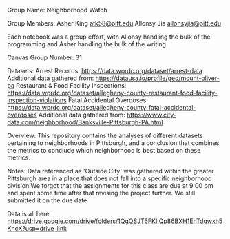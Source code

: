 Group Name: Neighborhood Watch

Group Members:
	Asher King	atk58@pitt.edu
	Allonsy Jia	allonsyjia@pitt.edu

Each notebook was a group effort, with Allonsy handling the bulk of the programming and Asher handling the bulk of the writing

Canvas Group Number: 31

Datasets:
	Arrest Records: https://data.wprdc.org/dataset/arrest-data
		Additional data gathered from: https://datausa.io/profile/geo/mount-oliver-pa
	Restaurant & Food Facility Inspections: https://data.wprdc.org/dataset/allegheny-county-restaurant-food-facility-inspection-violations
	Fatal Accidental Overdoses: https://data.wprdc.org/dataset/allegheny-county-fatal-accidental-overdoses
		Additional data gathered from: https://www.city-data.com/neighborhood/Banksville-Pittsburgh-PA.html

Overview: This repository contains the analyses of different datasets pertaining to neighborhoods in Pittsburgh, and a conclusion that combines the metrics to conclude which
neighborhood is best based on these metrics.

Notes:
	Data referenced as 'Outside City' was gathered within the greater Pittsburgh area in a place that does not fall into a specific neighborhood division
	We forgot that the assignments for this class are due at 9:00 pm and spent some time after that revising the project further. We still submitted it on the due date

Data is all here:
	https://drive.google.com/drive/folders/1QgQSJT6FKIIQp86BXH1EhTdqwxh5KncX?usp=drive_link
